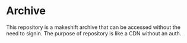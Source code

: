 # **Archive**

This repository is a makeshift archive that can be accessed without the need to signin. The purpose of repository is like a CDN without an auth.
